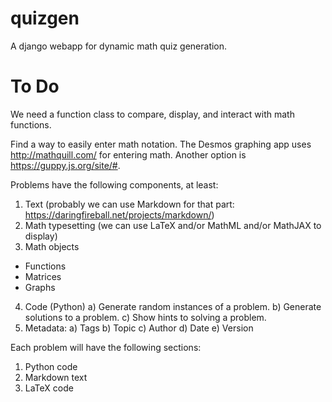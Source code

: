 # quizgen
A django webapp for dynamic math quiz generation.

# To Do
We need a function class to compare, display, and interact with math functions. 


Find a way to easily enter math notation. The Desmos graphing app uses http://mathquill.com/ for entering math. Another option is https://guppy.js.org/site/#. 

Problems have the following components, at least:

1. Text (probably we can use Markdown for that part: https://daringfireball.net/projects/markdown/)
2. Math typesetting (we can use LaTeX and/or MathML and/or MathJAX to display)
3. Math objects
  * Functions
  * Matrices
  * Graphs
4. Code (Python)
  a) Generate random instances of a problem.
  b) Generate solutions to a problem.
  c) Show hints to solving a problem.
5. Metadata:
  a) Tags
  b) Topic
  c) Author
  d) Date
  e) Version

Each problem will have the following sections:
1. Python code
2. Markdown text
3. LaTeX code

